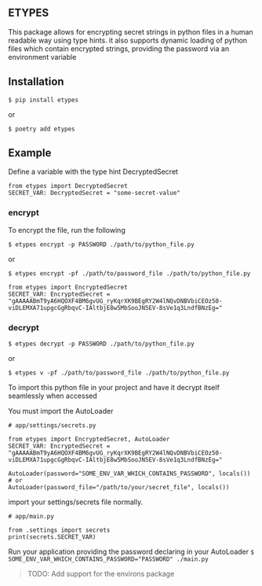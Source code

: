 ## ETYPES

This package allows for encrypting secret strings in python files in a human readable way using type hints. 
it also supports dynamic loading of python files which contain encrypted strings, providing the password via an environment variable
 
## Installation

`$ pip install etypes`

or

`$ poetry add etypes`

## Example
Define a variable with the type hint DecryptedSecret
```
from etypes import DecryptedSecret
SECRET_VAR: DecryptedSecret = "some-secret-value"
```

### encrypt
To encrypt the file, run the following

`$ etypes encrypt -p PASSWORD ./path/to/python_file.py`

or 

`$ etypes encrypt -pf ./path/to/password_file ./path/to/python_file.py`

```
from etypes import EncryptedSecret
SECRET_VAR: EncryptedSecret = "gAAAAABmT9yA6HQOXF4BM6gvUG_ryKqrXK9BEgRY2W4lNQvDNBVbiCEOz50-viDLEMXA71upgcGgRbqvC-IAltbjE8w5MbSooJN5EV-8sVe1q3LndfBNzEg="
```

### decrypt

`$ etypes decrypt -p PASSWORD ./path/to/python_file.py`

or 

`$ etypes v -pf ./path/to/password_file ./path/to/python_file.py`

To import this python file in your project and have it decrypt itself seamlessly when accessed

You must import the AutoLoader
```
# app/settings/secrets.py

from etypes import EncryptedSecret, AutoLoader
SECRET_VAR: EncryptedSecret = "gAAAAABmT9yA6HQOXF4BM6gvUG_ryKqrXK9BEgRY2W4lNQvDNBVbiCEOz50-viDLEMXA71upgcGgRbqvC-IAltbjE8w5MbSooJN5EV-8sVe1q3LndfBNzEg="

AutoLoader(password="SOME_ENV_VAR_WHICH_CONTAINS_PASSWORD", locals())
# or
AutoLoader(password_file="/path/to/your/secret_file", locals())

```
import your settings/secrets file normally.

```
# app/main.py

from .settings import secrets
print(secrets.SECRET_VAR)
```

Run your application providing the password declaring in your AutoLoader
`$ SOME_ENV_VAR_WHICH_CONTAINS_PASSWORD="PASSWORD" ./main.py`


> TODO: Add support for the environs package 
